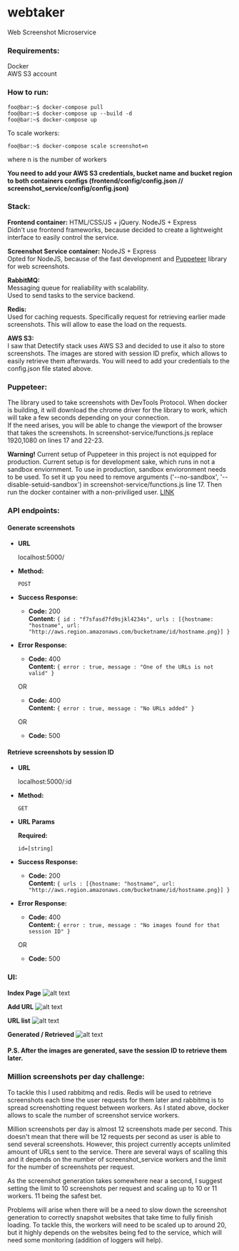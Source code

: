 # webtaker
Web Screenshot Microservice

### Requirements: <br/>
Docker   
AWS S3 account

### How to run:
```console
foo@bar:~$ docker-compose pull
foo@bar:~$ docker-compose up --build -d
foo@bar:~$ docker-compose up
```
To scale workers:
```console
foo@bar:~$ docker-compose scale screenshot=n
```
where n is the number of workers

**You need to add your AWS S3 credentials, bucket name and bucket region to both containers configs (frontend/config/config.json // screenshot_service/config/config.json)**

### Stack:
**Frontend container:** HTML/CSS/JS + jQuery. NodeJS + Express   
Didn't use frontend frameworks, because decided to create a lightweight interface to easily control the service.   

**Screenshot Service container:** NodeJS + Express   
Opted for NodeJS, because of the fast development and [Puppeteer](https://github.com/GoogleChrome/puppeteer) library for web screenshots.   

**RabbitMQ:**   
Messaging queue for realiability with scalability.   
Used to send tasks to the service backend.

**Redis:**   
Used for caching requests. Specifically request for retrieving earlier made screenshots. This will allow to ease the load on the requests.

**AWS S3:**   
I saw that Detectify stack uses AWS S3 and decided to use it also to store screenshots. The images are stored with session ID prefix, which allows to easily retrieve them afterwards. You will need to add your credentials to the config.json file stated above.    

### Puppeteer:   
The library used to take screenshots with DevTools Protocol. When docker is building, it will download the chrome driver for the library to work, which will take a few seconds depending on your connection.   
If the need arises, you will be able to change the viewport of the browser that takes the screenshots. In screenshot-service/functions.js replace 1920,1080 on lines 17 and 22-23.    

**Warning!** Current setup of Puppeteer in this project is not equipped for production. Current setup is for development sake, which runs in not a sandbox enviornment. To use in production, sandbox envioronment needs to be used. To set it up you need to remove arguments ('--no-sandbox', '--disable-setuid-sandbox') in screenshot-service/functions.js line 17. Then run the docker container with a non-priviliged user. [LINK](https://github.com/GoogleChrome/puppeteer/blob/master/docs/troubleshooting.md)

### API endpoints:
#### Generate screenshots
* **URL**

  localhost:5000/

* **Method:**

  `POST`

* **Success Response:**

  * **Code:** 200 <br />
    **Content:** `{ id : "f7sfasd7fd9sjkl4234s", urls : [{hostname: "hostname", url: "http://aws.region.amazonaws.com/bucketname/id/hostname.png}] }`
 
* **Error Response:**

  * **Code:** 400 <br />
    **Content:** `{ error : true, message : "One of the URLs is not valid" }`

  OR

  * **Code:** 400 <br />
    **Content:** `{ error : true, message : "No URLs added" }`
  
  OR

  * **Code:** 500 <br />
    
#### Retrieve screenshots by session ID
* **URL**

  localhost:5000/:id

* **Method:**

  `GET`
  
*  **URL Params**

   **Required:**
 
   `id=[string]`

* **Success Response:**

  * **Code:** 200 <br />
    **Content:** `{ urls : [{hostname: "hostname", url: "http://aws.region.amazonaws.com/bucketname/id/hostname.png}] }`
 
* **Error Response:**

  * **Code:** 400 <br />
    **Content:** `{ error : true, message : "No images found for that session ID" }`

  OR

  * **Code:** 500 <br />
  
  
### UI:
**Index Page**
![alt text](https://raw.githubusercontent.com/akimess/webtaker/master/images/indexpage.png "Index Page")

**Add URL**
![alt text](https://raw.githubusercontent.com/akimess/webtaker/master/images/addurl.png "Add URL")

**URL list**
![alt text](https://raw.githubusercontent.com/akimess/webtaker/master/images/urladded.png "URL list")

**Generated / Retrieved**
![alt text](https://raw.githubusercontent.com/akimess/webtaker/master/images/generated.png "Generate/Retrieved")

#### P.S. After the images are generated, save the session ID to retrieve them later.


### Million screenshots per day challenge:
To tackle this I used rabbitmq and redis. Redis will be used to retrieve screenshots each time the user requests for them later and rabbitmq is to spread screenshotting request between workers. As I stated above, docker allows to scale the number of screenshot service workers.    

Million screenshots per day is almost 12 screenshots made per second. This doesn't mean that there will be 12 requests per second as user is able to send several screenshots. However, this project currently accepts unlimited amount of URLs sent to the service. There are several ways of scalling this and it depends on the number of screenshot_service workers and the limit for the number of screenshots per request.    

As the screenshot generation takes somewhere near a second, I suggest setting the limit to 10 screenshots per request and scaling up to 10 or 11 workers. 11 being the safest bet.   

Problems will arise when there will be a need to slow down the screenshot generation to correctly snapshot websites that take time to fully finish loading. To tackle this, the workers will need to be scaled up to around 20, but it highly depends on the websites being fed to the service, which will need some monitoring (addition of loggers will help).
